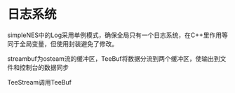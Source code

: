 # 日志系统

simpleNES中的Log采用单例模式，确保全局只有一个日志系统，在C++里作用等同于全局变量，但使用封装避免了修改。

streambuf为osteam流的缓冲区，TeeBuf将数据分流到两个缓冲区，使输出到文件和控制台的数据同步

TeeStream调用TeeBuf